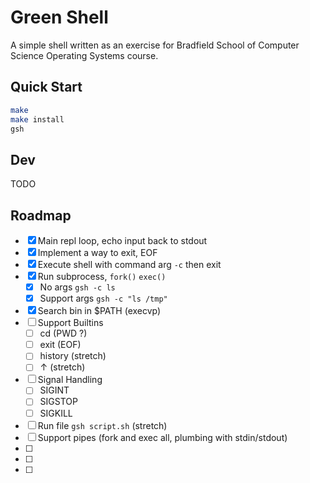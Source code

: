 # Green Shell

A simple shell written as an exercise for Bradfield School of Computer Science Operating Systems course.

## Quick Start

```sh
make
make install
gsh
```

## Dev

TODO

## Roadmap

- [x] Main repl loop, echo input back to stdout
- [x] Implement a way to exit, EOF
- [x] Execute shell with command arg `-c` then exit
- [x] Run subprocess, `fork()` `exec()`
    - [x] No args `gsh -c ls`
    - [x] Support args `gsh -c "ls /tmp"`
- [x] Search bin in $PATH (execvp)
- [ ] Support Builtins
    - [ ] cd (PWD ?)
    - [ ] exit (EOF)
    - [ ] history (stretch)
    - [ ] ↑ (stretch)
- [ ] Signal Handling
    - [ ] SIGINT
    - [ ] SIGSTOP
    - [ ] SIGKILL
- [ ] Run file `gsh script.sh` (stretch)
- [ ] Support pipes (fork and exec all, plumbing with stdin/stdout)
- [ ]
- [ ]
- [ ]
